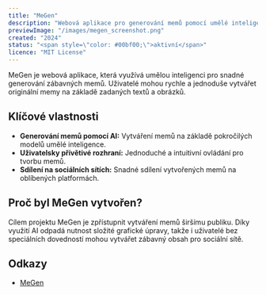 ```yaml
---
title: "MeGen"
description: "Webová aplikace pro generování memů pomocí umělé inteligence."
previewImage: "/images/megen_screenshot.png"
created: "2024"
status: "<span style=\"color: #00bf00;\">aktivní</span>"
licence: "MIT License"
---
```


MeGen je webová aplikace, která využívá umělou inteligenci pro snadné generování zábavných memů. Uživatelé mohou rychle a jednoduše vytvářet originální memy na základě zadaných textů a obrázků.

## Klíčové vlastnosti

* **Generování memů pomocí AI:** Vytváření memů na základě pokročilých modelů umělé inteligence.
* **Uživatelsky přívětivé rozhraní:** Jednoduché a intuitivní ovládání pro tvorbu memů.
* **Sdílení na sociálních sítích:** Snadné sdílení vytvořených memů na oblíbených platformách.

## Proč byl MeGen vytvořen?

Cílem projektu MeGen je zpřístupnit vytváření memů širšímu publiku. Díky využití AI odpadá nutnost složité grafické úpravy, takže i uživatelé bez speciálních dovedností mohou vytvářet zábavný obsah pro sociální sítě.

## Odkazy

- [MeGen](https://megen.ai.petrvurm.cz/ "Navštivte MeGen")
